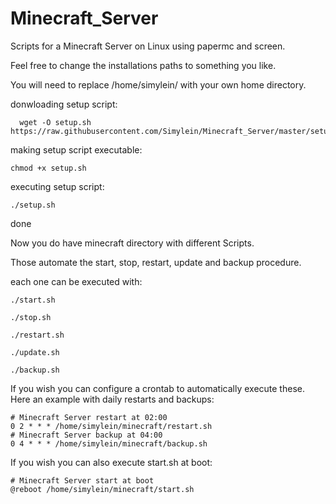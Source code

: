 # Minecraft_Server
Scripts for a Minecraft Server on Linux using papermc and screen. 

Feel free to change the installations paths to something you like. 

You will need to replace /home/simylein/ with your own home directory. 

donwloading setup script:
```
  wget -O setup.sh https://raw.githubusercontent.com/Simylein/Minecraft_Server/master/setup.sh
```

making setup script executable:
```
chmod +x setup.sh
```

executing setup script:
```
./setup.sh
```

done

Now you do have minecraft directory with different Scripts. 

Those automate the start, stop, restart, update and backup procedure. 

each one can be executed with:
```
./start.sh
```
```
./stop.sh
```
```
./restart.sh
```
```
./update.sh
```
```
./backup.sh
```

If you wish you can configure a crontab to automatically execute these. 
Here an example with daily restarts and backups:

```
# Minecraft Server restart at 02:00
0 2 * * * /home/simylein/minecraft/restart.sh
# Minecraft Server backup at 04:00
0 4 * * * /home/simylein/minecraft/backup.sh
```

If you wish you can also execute start.sh at boot:
```
# Minecraft Server start at boot
@reboot /home/simylein/minecraft/start.sh
```

